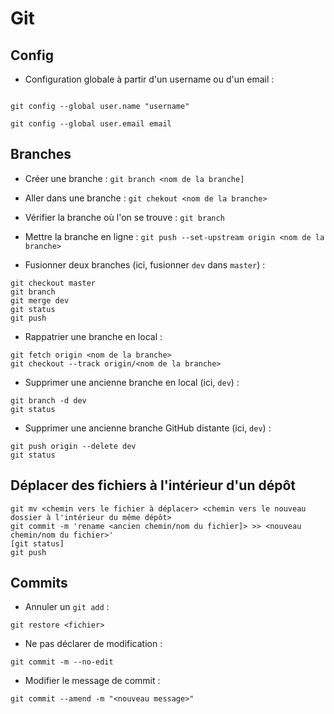 # Git

## Config

  * Configuration globale à partir d'un username ou d'un email :
```Git

git config --global user.name "username"

git config --global user.email email
```

## Branches
  * Créer une branche : ```git branch <nom de la branche]```

  * Aller dans une branche : ```git chekout <nom de la branche>```

  * Vérifier la branche où l'on se trouve : ```git branch```

  * Mettre la branche en ligne : ```git push --set-upstream origin <nom de la branche>```

  * Fusionner deux branches (ici, fusionner ```dev``` dans ```master```) :
  ```Git
  git checkout master
  git branch
  git merge dev
  git status
  git push
```

  * Rappatrier une branche en local :
  ```Git
  git fetch origin <nom de la branche>
  git checkout --track origin/<nom de la branche>
  ```

  * Supprimer une ancienne branche en local (ici, ```dev```) :
  ```Git
  git branch -d dev
  git status
  ```

  * Supprimer une ancienne branche GitHub distante (ici, ```dev```) :
  ```Git
  git push origin --delete dev
  git status
  ```

## Déplacer des fichiers à l'intérieur d'un dépôt
```Git
git mv <chemin vers le fichier à déplacer> <chemin vers le nouveau dossier à l'intérieur du même dépôt>
git commit -m 'rename <ancien chemin/nom du fichier]> >> <nouveau chemin/nom du fichier>'
[git status]
git push
```

## Commits

  * Annuler un `git add` :
```Git
git restore <fichier>
```

  * Ne pas déclarer de modification :
```Git
git commit -m --no-edit
```

  * Modifier le message de commit :
```Git
git commit --amend -m "<nouveau message>"
```

